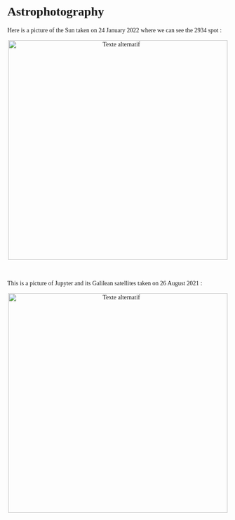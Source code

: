 # Astrophotography

<head>
  <style>
    h1 {
      font-family: Bell MT;
    }
  </style>
</head>

<style>
  p {
    text-align: justify;
  }
</style>
<html>
  <head>
    <style>
      body {
        font-family: "Times New Roman", serif;
      }
    </style>
  </head>
  <body>
    <p>Here is a picture of the Sun taken on 24 January 2022 where we can see the 2934 spot :</p>
<div style="text-align: center;">
  <img src="C:\Users\Adrien\OneDrive\Images\Pellicule\Image1.png" alt="Texte alternatif" style="display: block; margin: 0 auto; width: 500px;">
</div>  
<br>
<br>

<p>This is a picture of Jupyter and its Galilean satellites taken on 26 August 2021 :</p>
<div style="text-align: center;">
  <img src="C:\Users\Adrien\OneDrive\Images\Pellicule\Image2.jpg" alt="Texte alternatif" style="display: block; margin: 0 auto; width: 500px;">
</div>  

  </body>
</html>
